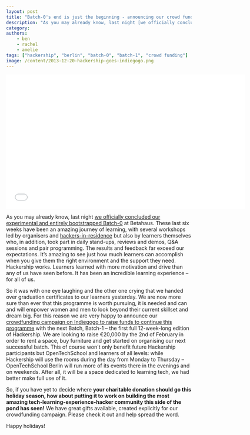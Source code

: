 ```yaml
---
layout: post
title: "Batch-0's end is just the beginning - announcing our crowd funding campaign"
description: "As you may already know, last night [we officially concluded our experimental and entirely bootstrapped Batch-0](/2013/12/batch-0-closing-event-weve-got-cookies.html) at Betahaus. These last six weeks have been an amazing journey of learning, with several workshops led by organisers and [hackers-in-residence](/2013/12/what-are-hackers-in-residence-doing.html) but also by learners themselves who, in addition, took part in daily stand-ups, reviews and demos, Q&A sessions and pair programming. The results and feedback far exceed our expectations. It’s amazing to see just how much learners can accomplish when you give them the right environment and the support they need. Hackership works. Learners learned with more motivation and drive than any of us have seen before. It has been an incredible learning experience – for all of us."
category:
authors:
    - ben
    - rachel
    - amelie
tags: ["hackership", "berlin", "batch-0", "batch-1", "crowd funding"]
image: /content/2013-12-20-hackership-goes-indiegogo.png
---
```


<p style="text-align: center"><iframe src="//player.vimeo.com/video/82281060?byline=0&amp;color=ffffff" width="650" height="365" frameborder="0" webkitallowfullscreen="1" mozallowfullscreen="1" allowfullscreen="1" ></iframe></p>

As you may already know, last night [we officially concluded our experimental and entirely bootstrapped Batch-0](/2013/12/batch-0-closing-event-weve-got-cookies.html) at Betahaus. These last six weeks have been an amazing journey of learning, with several workshops led by organisers and [hackers-in-residence](/2013/12/what-are-hackers-in-residence-doing.html) but also by learners themselves who, in addition, took part in daily stand-ups, reviews and demos, Q&A sessions and pair programming. The results and feedback far exceed our expectations. It’s amazing to see just how much learners can accomplish when you give them the right environment and the support they need. Hackership works. Learners learned with more motivation and drive than any of us have seen before. It has been an incredible learning experience – for all of us.

So it was with one eye laughing and the other one crying that we handed over graduation certificates to our learners yesterday. We are now more sure than ever that this programme is worth pursuing, it is needed and can and will empower women and men to look beyond their current skillset and dream big. For this reason we are very happy to announce our [crowdfunding campaign on Indiegogo to raise funds to continue this programme](http://www.indiegogo.com/projects/an-apprenticeship-for-hackers-a-hackership/) with the next Batch, Batch-1 – the first full 12-week-long edition of Hackership. We are looking to raise €20,000 by the 2nd of February in order to rent a space, buy furniture and get started on organising our next successful batch. This of course won't only benefit future Hackership participants but OpenTechSchool and learners of all levels: while Hackership will use the rooms during the day from Monday to Thursday – OpenTechSchool Berlin will run more of its events there in the evenings and on weekends. After all, it will be a space dedicated to learning tech, we had better make full use of it.

So, if you have yet to decide where **your charitable donation should go this holiday season, how about putting it to work on building the most amazing tech-learning-experience-hacker community this side of the pond has seen!** We have great gifts available, created explicitly for our crowdfunding campaign. Please check it out and help spread the word. 

Happy holidays!